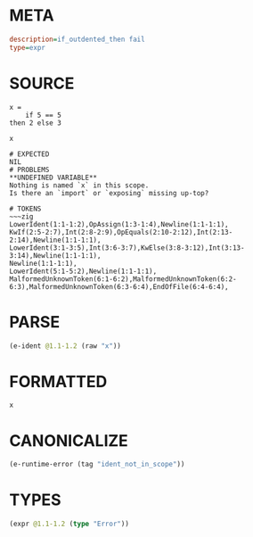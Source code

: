 # META
~~~ini
description=if_outdented_then fail
type=expr
~~~
# SOURCE
~~~roc
x =
    if 5 == 5
then 2 else 3

x
~~~
~~~
# EXPECTED
NIL
# PROBLEMS
**UNDEFINED VARIABLE**
Nothing is named `x` in this scope.
Is there an `import` or `exposing` missing up-top?

# TOKENS
~~~zig
LowerIdent(1:1-1:2),OpAssign(1:3-1:4),Newline(1:1-1:1),
KwIf(2:5-2:7),Int(2:8-2:9),OpEquals(2:10-2:12),Int(2:13-2:14),Newline(1:1-1:1),
LowerIdent(3:1-3:5),Int(3:6-3:7),KwElse(3:8-3:12),Int(3:13-3:14),Newline(1:1-1:1),
Newline(1:1-1:1),
LowerIdent(5:1-5:2),Newline(1:1-1:1),
MalformedUnknownToken(6:1-6:2),MalformedUnknownToken(6:2-6:3),MalformedUnknownToken(6:3-6:4),EndOfFile(6:4-6:4),
~~~
# PARSE
~~~clojure
(e-ident @1.1-1.2 (raw "x"))
~~~
# FORMATTED
~~~roc
x
~~~
# CANONICALIZE
~~~clojure
(e-runtime-error (tag "ident_not_in_scope"))
~~~
# TYPES
~~~clojure
(expr @1.1-1.2 (type "Error"))
~~~
